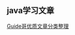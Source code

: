 ## java学习文章

[Guide哥优质文章分类整理](https://mp.weixin.qq.com/s?__biz=Mzg2OTA0Njk0OA==&mid=2247486968&idx=1&sn=7cc1bc123228121636eb9b4008a4e900&chksm=cea24233f9d5cb2535879ecec5e89338d3d7cd49981444fa51be7e43c54310b60f4bb11e7d2a&scene=126&sessionid=1589681060&key=2a099776fa69e9e73c73a7fa2aaf0853e7794eff44cead7b9bccb404319bf7510273fa41a2864127ca00e1dd9f4720af6fd21c70a1d20225f13053cb00b84f4e89e5ca8c97e97412fbb96be3adb98dbb&ascene=1&uin=MTg5MjE1NTkyOQ%3D%3D&devicetype=Windows+10+x64&version=6209007b&lang=zh_CN&exportkey=A4E1c%2ByVL3OYIl0vHlVsUas%3D&pass_ticket=ccRy83%2BHHmRGj%2BreEZJ%2BKLcMlgxSOrKwZtunIC%2FhRyD%2F0aKo9ivB9IKBY96QN%2F0B)





